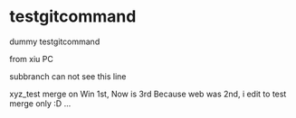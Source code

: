 # testgitcommand
dummy testgitcommand

from xiu PC

subbranch can not see this line

xyz_test merge on Win 1st, Now is 3rd
Because web was 2nd, i edit to test merge only :D
...
